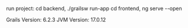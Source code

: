 run project:
  cd backend, ./grailsw run-app
  cd frontend, ng serve --open

Grails Version: 6.2.3
JVM Version: 17.0.12